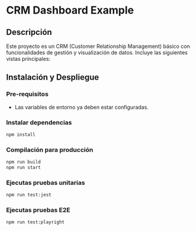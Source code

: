 # CRM Dashboard Example

## Descripción
Este proyecto es un CRM (Customer Relationship Management) básico con funcionalidades de gestión y visualización de datos. Incluye las siguientes vistas principales:

## Instalación y Despliegue
### Pre-requisitos
- Las variables de entorno ya deben estar configuradas.
### Instalar dependencias
```bash
npm install
```
### Compilación para producción
```bash
npm run build
npm run start
```
### Ejecutas pruebas unitarias
```bash
npm run test:jest
```
### Ejecutas pruebas E2E
```bash
npm run test:playright
```
